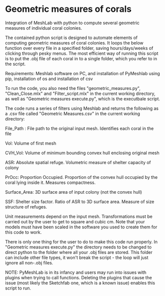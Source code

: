 # Geometric measures of corals

Integration of MeshLab with python to compute several geometric measures of individual coral colonies.

The contained python script is designed to automate elements of computing geometric measures of coral colonies.
It loops the below function over every file in a specified folder, saving hours/days/weeks of clicking through
pesky menus. The most efficient way of running this script is to put the .obj file of each coral in to a single
folder, which you refer to in the script. 


Requirements: Meshlab software on PC, and installation of PyMeshlab using pip, installation of os and 
installation of csv

To run the code, you also need the files
"geometric_measures.py", "Clean_Close.mlx" and "Filter_script.mlx" in the current working directory, 
as well as "Geometric measures execute.py", which is 
the executbale script.

The code runs a series of filters using Meshlab and returns the following as a .csv file called
"Geometric Measures.csv" in the current working directory:

File_Path : File path to the original input mesh. Identifies each coral in the file

Vol: Volume of first mesh

CVH_Vol: Volume of minimum bounding convex hull enclosing original mesh

ASR: Absolute spatial refuge. Volumetric measure of shelter capacity of colony

PrOcc: Proportion Occupied. Proportion of the convex hull occupied by the coral lying inside it. Measures compactness.

Surface_Area: 3D surface area of input colony (not the convex hull)

SSF: Shelter size factor. Ratio of ASR to 3D surface area. Measure of size structure of refuges.

Unit measurements depend on the input mesh. Transformations must be carried out by the user to get to square and cubic
cm. Note that your models must have been scaled in the software you used to create them for this code to work.

There is only one thing for the user to do to make this code run properly. In "Geometric measures execute.py"
the directory needs to be changed to direct python to the folder where all your .obj files are stored. This folder can
include other file types, it won't break the script - the loop will just ignore all non-.obj files.


NOTE: PyMeshLab is in its infancy and users may run into issues with plugins when trying to call functions. Deleting the plugins
that cause the issue (most likely the Sketchfab one, which is a known issue) enables this script to run.
